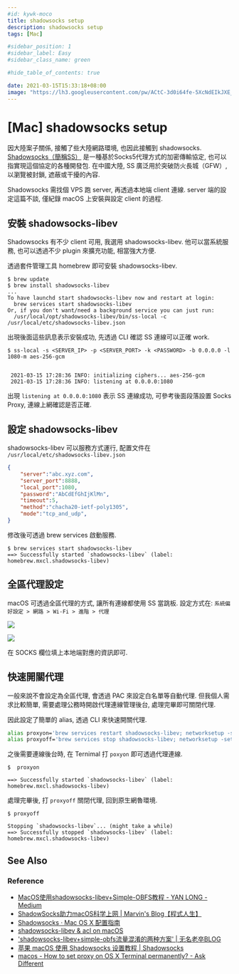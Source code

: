 ```yaml
---
#id: kywk-moco
title: shadowsocks setup
description: shadowsocks setup
tags: [Mac]

#sidebar_position: 1
#sidebar_label: Easy
#sidebar_class_name: green

#hide_table_of_contents: true

date: 2021-03-15T15:33:18+08:00
image: "https://lh3.googleusercontent.com/pw/ACtC-3d0i64fe-5XcNdEIkJXE_ucdKG_74gSGLz5YO2oik795zztBL7450Ff7dEQpMGRBXf7RKVteWTfqKM_efzjXja7JGyS3ZCUoPfkPJN61wfga53Tgo8mcFyWOFi_68TDQUZyNIvhEaUPyKPzgWAWHbwOHA=w1280-h720-no?authuser=0"
---
```


[Mac] shadowsocks setup 
=======================

因大陸案子關係, 接觸了些大陸網路環境, 也因此接觸到 shadowsocks.  
[Shadowsocks（簡稱SS）](https://zh.wikipedia.org/wiki/Shadowsocks) 
是一種基於Socks5代理方式的加密傳輸協定, 也可以指實現這個協定的各種開發包.
在中國大陸, SS 廣泛用於突破防火長城（GFW）, 以瀏覽被封鎖, 遮蔽或干擾的內容.

Shadowsocks 需找個 VPS 跑 server, 再透過本地端 client 連線.
server 端的設定這篇不談, 僅紀錄 macOS 上安裝與設定 client 的過程.



安裝 shadowsocks-libev
----------------------

Shadowsocks 有不少 client 可用, 我選用 shadowsocks-libev. 
他可以當系統服務, 也可以透過不少 plugin 來擴充功能, 相當強大方便.

透過套件管理工具 homebrew 即可安裝 shadowsocks-libev.

``` shell
$ brew update
$ brew install shadowsocks-libev
...
To have launchd start shadowsocks-libev now and restart at login:
  brew services start shadowsocks-libev
Or, if you don't want/need a background service you can just run:
  /usr/local/opt/shadowsocks-libev/bin/ss-local -c /usr/local/etc/shadowsocks-libev.json
```

出現後面這些訊息表示安裝成功, 先透過 CLI 確認 SS 連線可以正確 work.

``` shell
$ ss-local -s <SERVER_IP> -p <SERVER_PORT> -k <PASSWORD> -b 0.0.0.0 -l 1080-m aes-256-gcm


 2021-03-15 17:28:36 INFO: initializing ciphers... aes-256-gcm
 2021-03-15 17:28:36 INFO: listening at 0.0.0.0:1080
```

出現 `listening at 0.0.0.0:1080` 表示 SS 連線成功, 
可參考後面段落設置 Socks Proxy, 連線上網確認是否正確.



設定 shadowsocks-libev
----------------------

shadowsocks-libev 可以服務方式運行, 
配置文件在 `/usr/local/etc/shadowsocks-libev.json`

``` json
{
    "server":"abc.xyz.com",
    "server_port":8888,
    "local_port":1080,
    "password":"AbCdEfGhIjKlMn",
    "timeout":5,
    "method":"chacha20-ietf-poly1305",
    "mode":"tcp_and_udp",
} 
```

修改後可透過 brew services 啟動服務.

``` shell
$ brew services start shadowsocks-libev 
==> Successfully started `shadowsocks-libev` (label: homebrew.mxcl.shadowsocks-libev)
```



全區代理設定
----------

macOS 可透過全區代理的方式, 讓所有連線都使用 SS 當跳板. 設定方式在:
`系統偏好設定 > 網路 > Wi-Fi > 進階 > 代理`

![](https://lh3.googleusercontent.com/pw/ACtC-3du9pQkxgcpbedOxgve86--0UEyEQFCL63vTq-lq2xKJTunRbwdnK9KYniQK3fCcgXeYznijbOQjGTEowRbOwhgbYrILrh1NIsfm_6vskx_413Bt8-s8dVsoJP1LETT0NuInrjXbT_AiYnTEbe2IDEkuQ=w1336-h1154-no?authuser=0)

![](https://lh3.googleusercontent.com/pw/ACtC-3fnJwLdyl7XqvApKymmHyElVZckPBgMyCaTeSEdmX-mCrTRh3XzRP8z0g9DUcbb0dOkMSTVIXNBqfJZcfwgwaNygIE0vAFjcIkj-Rq8tdVAKGmtodCz-Wc9vnjWPB0zEcaLcDm3UFMe4gpfpMKGEWTFig=w1336-h1154-no?authuser=0)

在 SOCKS 欄位填上本地端對應的資訊即可.



快速開關代理
----------

一般來說不會設定為全區代理, 會透過 PAC 來設定白名單等自動代理. 
但我個人需求比較簡單, 需要處理公務時開啟代理連線管理後台, 處理完畢即可關閉代理.

因此設定了簡單的 alias, 透過 CLI 來快速開關代理. 

``` bash
alias proxyon='brew services restart shadowsocks-libev; networksetup -setsocksfirewallproxy wi-fi localhost 1080'
alias proxyoff='brew services stop shadowsocks-libev; networksetup -setsocksfirewallproxystate wi-fi off'
```

之後需要連線後台時, 在 Ternimal 打 `poxyon` 即可透過代理連線.

``` shell
$  proxyon

==> Successfully started `shadowsocks-libev` (label: homebrew.mxcl.shadowsocks-libev)
```

處理完畢後, 打 `proxyoff` 關閉代理, 回到原生網魯環境.

``` shell
$ proxyoff

Stopping `shadowsocks-libev`... (might take a while)
==> Successfully stopped `shadowsocks-libev` (label: homebrew.mxcl.shadowsocks-libev)
```



See Also
--------

### Reference ###

-   [MacOS使用shadowsocks-libev+Simple-OBFS教程 - YAN LONG - Medium](https://medium.com/@yanlong/macos使用shadowsocks-libev-simple-obfs教程-c10eba9c0758)
-   [ShadowSocks助力macOS科学上网 | Marvin's Blog【程式人生】](https://marvinsblog.net/post/2017-01-15-use-shadowsocks-on-macos/)
-   [Shadowsocks · Mac OS X 配置指南](https://wild-flame.github.io/guides/docs/mac-os-x-setup-guide/shadowsocks)
-   [shadowsocks-libev & acl on macOS](https://placeless.net/blog/shadowsocks-libev-&-acl-on-macos)
-   ['shadowsocks-libev+simple-obfs流量混淆的两种方案' | 无名老卒BLOG](https://www.wumingx.com/tools/shadowsocks_obfs.html)
-   [苹果 macOS 使用 Shadowsocks 设置教程 | Shadowsocks](https://shadowsockshelp.github.io/Shadowsocks/mac.html)
-   [macos - How to set proxy on OS X Terminal permanently? - Ask Different](https://apple.stackexchange.com/questions/226544/how-to-set-proxy-on-os-x-terminal-permanently)

